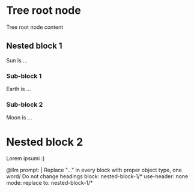 # Tree root node
Tree root node content

## Nested block 1
Sun is ...

### Sub-block 1
Earth is ...

### Sub-block 2
Moon is ...

# Nested block 2
Lorem ipsumi :)

@llm
prompt: |
  Replace "..." in every block with
  proper object type, one word/
  Do not change headings
block: nested-block-1/*
use-header: none
mode: replace
to: nested-block-1/*